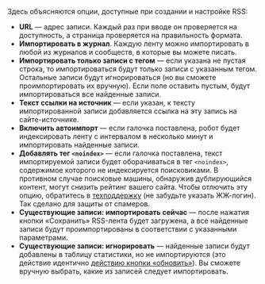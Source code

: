 Здесь объясняются опции, доступные при создании и настройке RSS:
  * **URL** — адрес записи. Каждый раз при вводе он проверяется на доступность, а страница проверяется на правильность формата.
  * **Импортировать в журнал**. Каждую ленту можно импортировать в любой из журналов и сообществ, в которые вы можете писать.
  * **Импортировать только записи с тегом** — если указана не пустая строка, то импортироваться будут только записи с указанным тегом. Остальные записи будут игнорироваться (но вы сможете проимпортировать их вручную). Если поле оставить пустым, будут импортироваться все найденные записи.
  * **Текст ссылки на источник** — если указан, к тексту импортированной записи добавляется ссылка на эту запись на сайте-источнике.
  * **Включить автоимпорт** — если галочка поставлена, робот будет индексировать ленту с интервалом в несколько минут и импортировать найденные записи.
  * **Добавлять тег `<noindex>`** — если галочка поставлена, текст импортируемой записи будет оборачиваться в тег `<noindex>`, содержимое которого не индексируется поисковиками. В противном случае поисковые машины, обнаружив дублирующийся контент, могут снизить рейтинг вашего сайта. Чтобы отлючить эту опцию, обратитесь в [техподдержку](Support.md) (не забудьте указать ЖЖ-логин). Так сделано для защиты от спамеров.
  * **Существующие записи: импортировать сейчас** — после нажатия кнопки «Сохранить» RSS-лента будет загружена, а все найденные записи будут проимпортированы в соответствии с указанными параметрами.
  * **Существующие записи: игнорировать** — найденные записи будут добавлены в таблицу статистики, но не импортируются (это действие идентично [действию кнопки «обновить»](Feed_actions.md)). Вы сможете вручную выбрать, какие из записей следует импортировать.